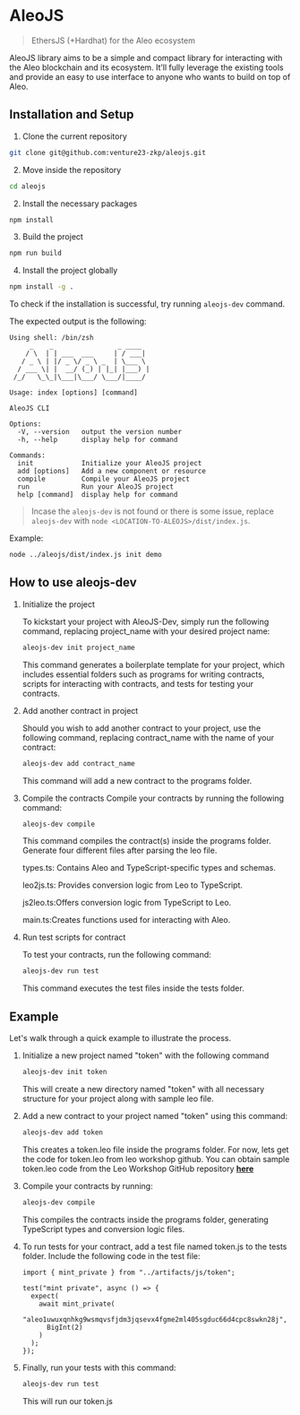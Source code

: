 # AleoJS
> EthersJS (+Hardhat) for the Aleo ecosystem

AleoJS library aims to be a simple and compact library for interacting with the Aleo blockchain and its ecosystem. It’ll fully leverage the existing tools and provide an easy to use interface to anyone who wants to build on top of Aleo.

## Installation and Setup

1. Clone the current repository
```sh
git clone git@github.com:venture23-zkp/aleojs.git
```

2. Move inside the repository
```sh
cd aleojs
```

2. Install the necessary packages
```sh
npm install
```

3. Build the project
```sh
npm run build
```

4. Install the project globally
```sh
npm install -g .
```

To check if the installation is successful, try running `aleojs-dev` command.

The expected output is the following:
```
Using shell: /bin/zsh
     _    _                _ ____  
    / \  | | ___  ___     | / ___| 
   / _ \ | |/ _ \/ _ \ _  | \___ \ 
  / ___ \| |  __/ (_) | |_| |___) |
 /_/   \_\_|\___|\___/ \___/|____/ 
                                   
Usage: index [options] [command]

AleoJS CLI

Options:
  -V, --version   output the version number
  -h, --help      display help for command

Commands:
  init            Initialize your AleoJS project
  add [options]   Add a new component or resource
  compile         Compile your AleoJS project
  run             Run your AleoJS project
  help [command]  display help for command
```

> Incase the `aleojs-dev` is not found or there is some issue, replace `aleojs-dev` with `node <LOCATION-TO-ALEOJS>/dist/index.js`.

Example:
```sh
node ../aleojs/dist/index.js init demo
```

## How to use aleojs-dev
1. Initialize the project 

    To kickstart your project with AleoJS-Dev, simply run the following command, replacing project_name with your desired project name:
    ```sh
    aleojs-dev init project_name
    ```

    This command generates a boilerplate template for your project, which includes essential folders such as programs for writing contracts, scripts for interacting with contracts, and tests for testing your contracts.

2. Add another contract in project

    Should you wish to add another contract to your project, use the following command, replacing contract_name with the name of your contract:
    ```sh
    aleojs-dev add contract_name
    ```

    This command will add a new contract to the programs folder.


3. Compile the contracts
    Compile your contracts by running the following command:
    ```sh
    aleojs-dev compile 
    ```
    This command compiles the contract(s) inside the programs folder. Generate four different files after parsing the leo file.

    types.ts: Contains Aleo and TypeScript-specific types and schemas.

    leo2js.ts: Provides conversion logic from Leo to TypeScript.

    js2leo.ts:Offers conversion logic from TypeScript to Leo.

    main.ts:Creates functions used for interacting with Aleo.

4. Run test scripts for contract

    To test your contracts, run the following command:
    ```sh
    aleojs-dev run test 
    ```

    This command executes the test files inside the tests folder.


## Example
Let's walk through a quick example to illustrate the process.

1. Initialize a new project named "token" with the following command

    ```sh
    aleojs-dev init token
    ```
    This will create a new directory named "token" with all necessary structure for your project along with sample leo file.

2. Add a new contract to your project named "token" using this command:
    ```sh
    aleojs-dev add token
    ```
    This creates a token.leo file inside the programs folder. For now, lets get the code for token.leo from leo workshop github. You can obtain sample token.leo code from the Leo Workshop GitHub repository __[here](https://github.com/AleoHQ/workshop/blob/master/token/src/main.leo)__
3. Compile your contracts by running:
    ```sh
    aleojs-dev compile
    ```
    This compiles the contracts inside the programs folder, generating TypeScript types and conversion logic files.

4. To run tests for your contract, add a test file named token.js to the tests folder. Include the following code in the test file:
    
    ```
    import { mint_private } from "../artifacts/js/token";

    test("mint private", async () => {
      expect(
        await mint_private(
          "aleo1uwuxqnhkg9wsmqvsfjdm3jqsevx4fgme2ml405sgduc66d4cpc8swkn28j",
          BigInt(2)
        )
      );
    });
    ```
5. Finally, run your tests with this command:
    ```sh
    aleojs-dev run test
    ```
    This will run our token.js
